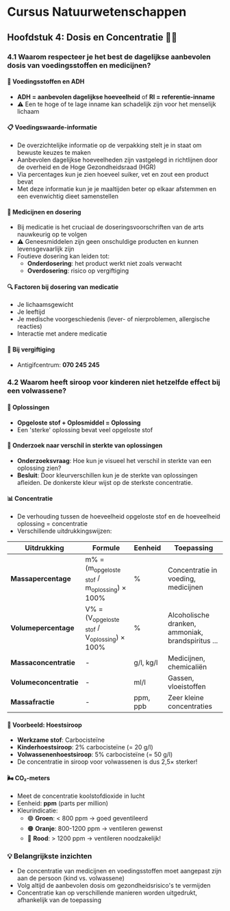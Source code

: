 # Cursus Natuurwetenschappen
## Hoofdstuk 4: Dosis en Concentratie 💊💧

### 4.1 Waarom respecteer je het best de dagelijkse aanbevolen dosis van voedingsstoffen en medicijnen?

#### 🥗 Voedingsstoffen en ADH
- **ADH = aanbevolen dagelijkse hoeveelheid** of **RI = referentie-inname**
- ⚠️ Een te hoge of te lage inname kan schadelijk zijn voor het menselijk lichaam

#### 📋 Voedingswaarde-informatie
- De overzichtelijke informatie op de verpakking stelt je in staat om bewuste keuzes te maken
- Aanbevolen dagelijkse hoeveelheden zijn vastgelegd in richtlijnen door de overheid en de Hoge Gezondheidsraad (HGR)
- Via percentages kun je zien hoeveel suiker, vet en zout een product bevat
- Met deze informatie kun je je maaltijden beter op elkaar afstemmen en een evenwichtig dieet samenstellen

#### 💉 Medicijnen en dosering
- Bij medicatie is het cruciaal de doseringsvoorschriften van de arts nauwkeurig op te volgen
- ⚠️ Geneesmiddelen zijn geen onschuldige producten en kunnen levensgevaarlijk zijn
- Foutieve dosering kan leiden tot:
  - **Onderdosering**: het product werkt niet zoals verwacht
  - **Overdosering**: risico op vergiftiging

#### 🔍 Factoren bij dosering van medicatie
- Je lichaamsgewicht
- Je leeftijd
- Je medische voorgeschiedenis (lever- of nierproblemen, allergische reacties)
- Interactie met andere medicatie

#### 🚨 Bij vergiftiging
- Antigifcentrum: **070 245 245**

### 4.2 Waarom heeft siroop voor kinderen niet hetzelfde effect bij een volwassene?

#### 🧪 Oplossingen
- **Opgeloste stof + Oplosmiddel = Oplossing**
- Een 'sterke' oplossing bevat veel opgeloste stof

#### 🔬 Onderzoek naar verschil in sterkte van oplossingen
- **Onderzoeksvraag**: Hoe kun je visueel het verschil in sterkte van een oplossing zien?
- **Besluit**: Door kleurverschillen kun je de sterkte van oplossingen afleiden. De donkerste kleur wijst op de sterkste concentratie.

#### 📊 Concentratie
- De verhouding tussen de hoeveelheid opgeloste stof en de hoeveelheid oplossing = concentratie
- Verschillende uitdrukkingswijzen:

| Uitdrukking | Formule | Eenheid | Toepassing |
|-------------|---------|---------|------------|
| **Massapercentage** | m% = (m<sub>opgeloste stof</sub> / m<sub>oplossing</sub>) × 100% | % | Concentratie in voeding, medicijnen |
| **Volumepercentage** | V% = (V<sub>opgeloste stof</sub> / V<sub>oplossing</sub>) × 100% | % | Alcoholische dranken, ammoniak, brandspiritus ... |
| **Massaconcentratie** | - | g/l, kg/l | Medicijnen, chemicaliën |
| **Volumeconcentratie** | - | ml/l | Gassen, vloeistoffen |
| **Massafractie** | - | ppm, ppb | Zeer kleine concentraties |

#### 🧁 Voorbeeld: Hoestsiroop
- **Werkzame stof**: Carbocisteïne
- **Kinderhoestsiroop**: 2% carbocisteïne (= 20 g/l)
- **Volwassenenhoestsiroop**: 5% carbocisteïne (= 50 g/l)
- De concentratie in siroop voor volwassenen is dus 2,5× sterker!

#### 🌬️ CO₂-meters
- Meet de concentratie koolstofdioxide in lucht
- Eenheid: **ppm** (parts per million)
- Kleurindicatie:
  - 🟢 **Groen**: < 800 ppm → goed geventileerd
  - 🟠 **Oranje**: 800-1200 ppm → ventileren gewenst
  - 🔴 **Rood**: > 1200 ppm → ventileren noodzakelijk!

### 💡 Belangrijkste inzichten
- De concentratie van medicijnen en voedingsstoffen moet aangepast zijn aan de persoon (kind vs. volwassene)
- Volg altijd de aanbevolen dosis om gezondheidsrisico's te vermijden
- Concentratie kan op verschillende manieren worden uitgedrukt, afhankelijk van de toepassing
